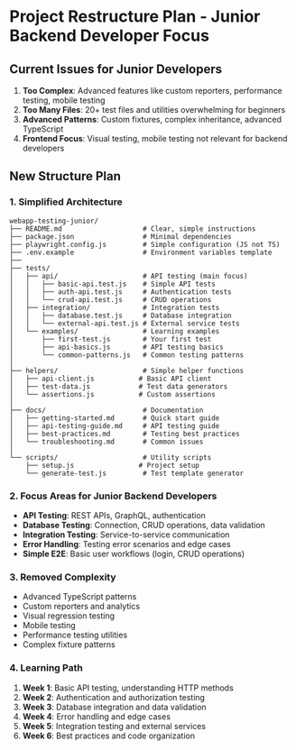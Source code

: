 # Project Restructure Plan - Junior Backend Developer Focus

## Current Issues for Junior Developers
1. **Too Complex**: Advanced features like custom reporters, performance testing, mobile testing
2. **Too Many Files**: 20+ test files and utilities overwhelming for beginners
3. **Advanced Patterns**: Custom fixtures, complex inheritance, advanced TypeScript
4. **Frontend Focus**: Visual testing, mobile testing not relevant for backend developers

## New Structure Plan

### 1. Simplified Architecture
```
webapp-testing-junior/
├── README.md                    # Clear, simple instructions
├── package.json                 # Minimal dependencies
├── playwright.config.js         # Simple configuration (JS not TS)
├── .env.example                 # Environment variables template
├── 
├── tests/
│   ├── api/                     # API testing (main focus)
│   │   ├── basic-api.test.js    # Simple API tests
│   │   ├── auth-api.test.js     # Authentication tests  
│   │   └── crud-api.test.js     # CRUD operations
│   ├── integration/             # Integration tests
│   │   ├── database.test.js     # Database integration
│   │   └── external-api.test.js # External service tests
│   └── examples/                # Learning examples
│       ├── first-test.js        # Your first test
│       ├── api-basics.js        # API testing basics
│       └── common-patterns.js   # Common testing patterns
│
├── helpers/                     # Simple helper functions
│   ├── api-client.js           # Basic API client
│   ├── test-data.js            # Test data generators
│   └── assertions.js           # Custom assertions
│
├── docs/                        # Documentation
│   ├── getting-started.md       # Quick start guide
│   ├── api-testing-guide.md     # API testing guide
│   ├── best-practices.md        # Testing best practices
│   └── troubleshooting.md       # Common issues
│
└── scripts/                     # Utility scripts
    ├── setup.js                # Project setup
    └── generate-test.js         # Test template generator
```

### 2. Focus Areas for Junior Backend Developers
- **API Testing**: REST APIs, GraphQL, authentication
- **Database Testing**: Connection, CRUD operations, data validation
- **Integration Testing**: Service-to-service communication
- **Error Handling**: Testing error scenarios and edge cases
- **Simple E2E**: Basic user workflows (login, CRUD operations)

### 3. Removed Complexity
- Advanced TypeScript patterns
- Custom reporters and analytics
- Visual regression testing
- Mobile testing
- Performance testing utilities
- Complex fixture patterns

### 4. Learning Path
1. **Week 1**: Basic API testing, understanding HTTP methods
2. **Week 2**: Authentication and authorization testing
3. **Week 3**: Database integration and data validation
4. **Week 4**: Error handling and edge cases
5. **Week 5**: Integration testing and external services
6. **Week 6**: Best practices and code organization
